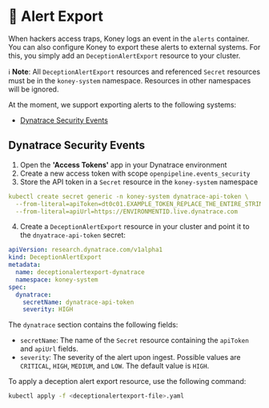 # 🔔 Alert Export

When hackers access traps, Koney logs an event in the `alerts` container. You can also configure Koney to export these alerts to external systems. For this, you simply add an `DeceptionAlertExport` resource to your cluster.

ℹ️ **Note**: All `DeceptionAlertExport` resources and referenced `Secret` resources must be in the `koney-system` namespace. Resources in other namespaces will be ignored.

At the moment, we support exporting alerts to the following systems:

- [Dynatrace Security Events](#dynatrace-security-events)

## Dynatrace Security Events

1. Open the **'Access Tokens'** app in your Dynatrace environment
2. Create a new access token with scope `openpipeline.events_security`
3. Store the API token in a `Secret` resource in the `koney-system` namespace

```yaml
kubectl create secret generic -n koney-system dynatrace-api-token \
  --from-literal=apiToken=dt0c01.EXAMPLE_TOKEN_REPLACE_THE_ENTIRE_STRING \
  --from-literal=apiUrl=https://ENVIRONMENTID.live.dynatrace.com
```

4. Create a `DeceptionAlertExport` resource in your cluster and point it to the `dnyatrace-api-token` secret:

```yaml
apiVersion: research.dynatrace.com/v1alpha1
kind: DeceptionAlertExport
metadata:
  name: deceptionalertexport-dynatrace
  namespace: koney-system
spec:
  dynatrace:
    secretName: dynatrace-api-token
    severity: HIGH
```

The `dynatrace` section contains the following fields:

- `secretName`: The name of the `Secret` resource containing the `apiToken` and `apiUrl` fields.
- `severity`: The severity of the alert upon ingest. Possible values are `CRITICAL`, `HIGH`, `MEDIUM`, and `LOW`. The default value is `HIGH`.

To apply a deception alert export resource, use the following command:

```sh
kubectl apply -f <deceptionalertexport-file>.yaml
```
